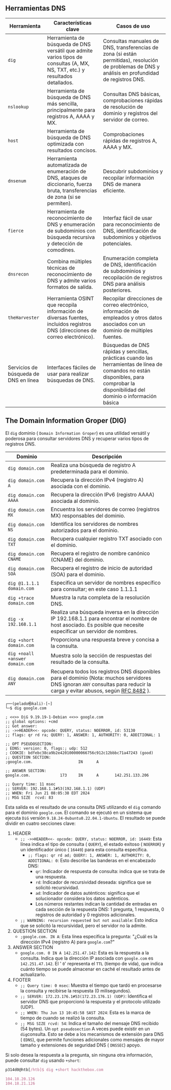 ## Herramientas DNS
| Herramienta                           | Características clave                                                                                                          | Casos de uso                                                                                                                                                                         |
| ------------------------------------- | ------------------------------------------------------------------------------------------------------------------------------ | ------------------------------------------------------------------------------------------------------------------------------------------------------------------------------------ |
| `dig`                                 | Herramienta de búsqueda de DNS versátil que admite varios tipos de consultas (A, MX, NS, TXT, etc.) y resultados detallados.   | Consultas manuales de DNS, transferencias de zona (si están permitidas), resolución de problemas de DNS y análisis en profundidad de registros DNS.                                  |
| `nslookup`                            | Herramienta de búsqueda de DNS más sencilla, principalmente para registros A, AAAA y MX.                                       | Consultas DNS básicas, comprobaciones rápidas de resolución de dominio y registros del servidor de correo.                                                                           |
| `host`                                | Herramienta de búsqueda de DNS optimizada con resultados concisos.                                                             | Comprobaciones rápidas de registros A, AAAA y MX.                                                                                                                                    |
| `dnsenum`                             | Herramienta automatizada de enumeración de DNS, ataques de diccionario, fuerza bruta, transferencias de zona (si se permiten). | Descubrir subdominios y recopilar información DNS de manera eficiente.                                                                                                               |
| `fierce`                              | Herramienta de reconocimiento de DNS y enumeración de subdominios con búsqueda recursiva y detección de comodines.             | Interfaz fácil de usar para reconocimiento de DNS, identificación de subdominios y objetivos potenciales.                                                                            |
| `dnsrecon`                            | Combina múltiples técnicas de reconocimiento de DNS y admite varios formatos de salida.                                        | Enumeración completa de DNS, identificación de subdominios y recopilación de registros DNS para análisis posteriores.                                                                |
| `theHarvester`                        | Herramienta OSINT que recopila información de diversas fuentes, incluidos registros DNS (direcciones de correo electrónico).   | Recopilar direcciones de correo electrónico, información de empleados y otros datos asociados con un dominio de múltiples fuentes.                                                   |
| Servicios de búsqueda de DNS en línea | Interfaces fáciles de usar para realizar búsquedas de DNS.                                                                     | Búsquedas de DNS rápidas y sencillas, prácticas cuando las herramientas de línea de comandos no están disponibles, para comprobar la disponibilidad del dominio o información básica |
## The Domain Information Groper (DIG)
El `dig` dominio ( `Domain Information Groper`) es una utilidad versátil y poderosa para consultar servidores DNS y recuperar varios tipos de registros DNS.

| Dominio                         | Descripción                                                                                                                                                                                                                 |
| ------------------------------- | --------------------------------------------------------------------------------------------------------------------------------------------------------------------------------------------------------------------------- |
| `dig domain.com`                | Realiza una búsqueda de registro A predeterminada para el dominio.                                                                                                                                                          |
| `dig domain.com A`              | Recupera la dirección IPv4 (registro A) asociada con el dominio.                                                                                                                                                            |
| `dig domain.com AAAA`           | Recupera la dirección IPv6 (registro AAAA) asociada al dominio.                                                                                                                                                             |
| `dig domain.com MX`             | Encuentra los servidores de correo (registros MX) responsables del dominio.                                                                                                                                                 |
| `dig domain.com NS`             | Identifica los servidores de nombres autorizados para el dominio.                                                                                                                                                           |
| `dig domain.com TXT`            | Recupera cualquier registro TXT asociado con el dominio.                                                                                                                                                                    |
| `dig domain.com CNAME`          | Recupera el registro de nombre canónico (CNAME) del dominio.                                                                                                                                                                |
| `dig domain.com SOA`            | Recupera el registro de inicio de autoridad (SOA) para el dominio.                                                                                                                                                          |
| `dig @1.1.1.1 domain.com`       | Especifica un servidor de nombres específico para consultar; en este caso 1.1.1.1                                                                                                                                           |
| `dig +trace domain.com`         | Muestra la ruta completa de la resolución DNS.                                                                                                                                                                              |
| `dig -x 192.168.1.1`            | Realiza una búsqueda inversa en la dirección IP 192.168.1.1 para encontrar el nombre de host asociado. Es posible que necesite especificar un servidor de nombres.                                                          |
| `dig +short domain.com`         | Proporciona una respuesta breve y concisa a la consulta.                                                                                                                                                                    |
| `dig +noall +answer domain.com` | Muestra solo la sección de respuestas del resultado de la consulta.                                                                                                                                                         |
| `dig domain.com ANY`            | Recupera todos los registros DNS disponibles para el dominio (Nota: muchos servidores DNS ignoran `ANY` consultas para reducir la carga y evitar abusos, según [RFC 8482](https://datatracker.ietf.org/doc/html/rfc8482) ). |
```
┌──(pelado㉿kali)-[~]
└─$ dig google.com  

; <<>> DiG 9.19.19-1-Debian <<>> google.com
;; global options: +cmd
;; Got answer:
;; ->>HEADER<<- opcode: QUERY, status: NOERROR, id: 53130
;; flags: qr rd ra; QUERY: 1, ANSWER: 1, AUTHORITY: 0, ADDITIONAL: 1

;; OPT PSEUDOSECTION:
; EDNS: version: 0, flags:; udp: 512
; COOKIE: bdfebc38ca9b2e420100000066756c912c12bbbc71a47243 (good)
;; QUESTION SECTION:
;google.com.                    IN      A

;; ANSWER SECTION:
google.com.             173     IN      A       142.251.133.206

;; Query time: 11 msec
;; SERVER: 192.168.1.1#53(192.168.1.1) (UDP)
;; WHEN: Fri Jun 21 08:05:38 EDT 2024
;; MSG SIZE  rcvd: 83
```

Esta salida es el resultado de una consulta DNS utilizando el `dig` comando para el dominio `google.com`. El comando se ejecutó en un sistema que ejecuta `DiG` versión `9.18.24-0ubuntu0.22.04.1-Ubuntu`. El resultado se puede dividir en cuatro secciones clave:

1. HEADER
    - `;; ->>HEADER<<- opcode: QUERY, status: NOERROR, id: 16449`: Esta línea indica el tipo de consulta ( `QUERY`), el estado exitoso ( `NOERROR`) y un identificador único ( `16449`) para esta consulta específica.
        - `;; flags: qr rd ad; QUERY: 1, ANSWER: 1, AUTHORITY: 0, ADDITIONAL: 0`: Esto describe las banderas en el encabezado DNS:
            - `qr`: Indicador de respuesta de consulta: indica que se trata de una respuesta.
            - `rd`: Indicador de recursividad deseada: significa que se solicitó recursividad.
            - `ad`: Indicador de datos auténticos: significa que el solucionador considera los datos auténticos.
            - Los números restantes indican la cantidad de entradas en cada sección de la respuesta DNS: 1 pregunta, 1 respuesta, 0 registros de autoridad y 0 registros adicionales.
    - `;; WARNING: recursion requested but not available`: Esto indica que se solicitó la recursividad, pero el servidor no la admite.
2. QUESTION SECTION
    - `;google.com. IN A`: Esta línea especifica la pregunta: "¿Cuál es la dirección IPv4 (registro A) para `google.com`?"
3. ANSWER SECTION
    - `google.com. 0 IN A 142.251.47.142`: Esta es la respuesta a la consulta. Indica que la dirección IP asociada con `google.com` es `142.251.47.142`. El ' `0`' representa el `TTL` (tiempo de vida), que indica cuánto tiempo se puede almacenar en caché el resultado antes de actualizarlo.
4. FOOTER
    - `;; Query time: 0 msec`: Muestra el tiempo que tardó en procesarse la consulta y recibirse la respuesta (0 milisegundos).
    - `;; SERVER: 172.23.176.1#53(172.23.176.1) (UDP)`: Identifica el servidor DNS que proporcionó la respuesta y el protocolo utilizado (UDP).
    - `;; WHEN: Thu Jun 13 10:45:58 SAST 2024`: Esta es la marca de tiempo de cuando se realizó la consulta.
    - `;; MSG SIZE rcvd: 54`: Indica el tamaño del mensaje DNS recibido (54 bytes).
Un `opt pseudosection` A veces puede existir en un `dig`consulta. Esto se debe a los mecanismos de extensión para DNS ( `EDNS`), que permite funciones adicionales como mensajes de mayor tamaño y extensiones de seguridad DNS ( `DNSSEC`) apoyo.

Si solo desea la respuesta a la pregunta, sin ninguna otra información, puede consultar `dig` usando `+short`:
```js
p314d0@htb[/htb]$ dig +short hackthebox.com

104.18.20.126
104.18.21.126
```

